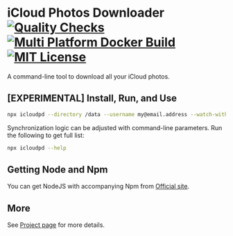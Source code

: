 # iCloud Photos Downloader [![Quality Checks](https://github.com/icloud-photos-downloader/icloud_photos_downloader/workflows/Quality%20Checks/badge.svg)](https://github.com/icloud-photos-downloader/icloud_photos_downloader/actions/workflows/quality-checks.yml) [![Multi Platform Docker Build](https://github.com/icloud-photos-downloader/icloud_photos_downloader/workflows/Docker%20Build/badge.svg)](https://github.com/icloud-photos-downloader/icloud_photos_downloader/actions/workflows/docker-build.yml) [![MIT License](https://img.shields.io/badge/license-MIT-blue.svg)](LICENSE.md)

A command-line tool to download all your iCloud photos.

## [EXPERIMENTAL] Install, Run, and Use

``` sh
npx icloudpd --directory /data --username my@email.address --watch-with-interval 3600
```

Synchronization logic can be adjusted with command-line parameters. Run the following to get full list:

``` sh 
npx icloudpd --help
``` 

## Getting Node and Npm

You can get NodeJS with accompanying Npm from [Official site](https://nodejs.org/en/download).

## More

See [Project page](https://github.com/icloud-photos-downloader/icloud_photos_downloader/) for more details.
